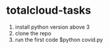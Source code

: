 # totalcloud-tasks

1) install python version above 3
2) clone the repo 
3) run the first code  $python covid.py
